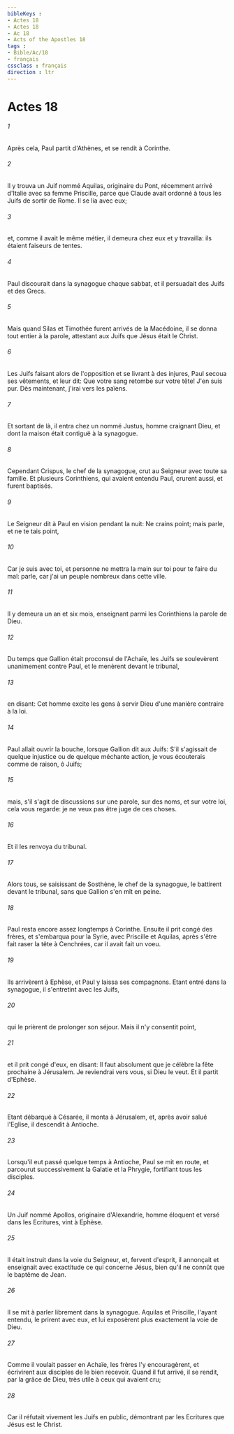```yaml
---
bibleKeys : 
- Actes 18
- Actes 18
- Ac 18
- Acts of the Apostles 18
tags : 
- Bible/Ac/18
- français
cssclass : français
direction : ltr
---
```


# Actes 18

###### 1
Après cela, Paul partit d'Athènes, et se rendit à Corinthe.
###### 2
Il y trouva un Juif nommé Aquilas, originaire du Pont, récemment arrivé d'Italie avec sa femme Priscille, parce que Claude avait ordonné à tous les Juifs de sortir de Rome. Il se lia avec eux;
###### 3
et, comme il avait le même métier, il demeura chez eux et y travailla: ils étaient faiseurs de tentes.
###### 4
Paul discourait dans la synagogue chaque sabbat, et il persuadait des Juifs et des Grecs.
###### 5
Mais quand Silas et Timothée furent arrivés de la Macédoine, il se donna tout entier à la parole, attestant aux Juifs que Jésus était le Christ.
###### 6
Les Juifs faisant alors de l'opposition et se livrant à des injures, Paul secoua ses vêtements, et leur dit: Que votre sang retombe sur votre tête! J'en suis pur. Dès maintenant, j'irai vers les païens.
###### 7
Et sortant de là, il entra chez un nommé Justus, homme craignant Dieu, et dont la maison était contiguë à la synagogue.
###### 8
Cependant Crispus, le chef de la synagogue, crut au Seigneur avec toute sa famille. Et plusieurs Corinthiens, qui avaient entendu Paul, crurent aussi, et furent baptisés.
###### 9
Le Seigneur dit à Paul en vision pendant la nuit: Ne crains point; mais parle, et ne te tais point,
###### 10
Car je suis avec toi, et personne ne mettra la main sur toi pour te faire du mal: parle, car j'ai un peuple nombreux dans cette ville.
###### 11
Il y demeura un an et six mois, enseignant parmi les Corinthiens la parole de Dieu.
###### 12
Du temps que Gallion était proconsul de l'Achaïe, les Juifs se soulevèrent unanimement contre Paul, et le menèrent devant le tribunal,
###### 13
en disant: Cet homme excite les gens à servir Dieu d'une manière contraire à la loi.
###### 14
Paul allait ouvrir la bouche, lorsque Gallion dit aux Juifs: S'il s'agissait de quelque injustice ou de quelque méchante action, je vous écouterais comme de raison, ô Juifs;
###### 15
mais, s'il s'agit de discussions sur une parole, sur des noms, et sur votre loi, cela vous regarde: je ne veux pas être juge de ces choses.
###### 16
Et il les renvoya du tribunal.
###### 17
Alors tous, se saisissant de Sosthène, le chef de la synagogue, le battirent devant le tribunal, sans que Gallion s'en mît en peine.
###### 18
Paul resta encore assez longtemps à Corinthe. Ensuite il prit congé des frères, et s'embarqua pour la Syrie, avec Priscille et Aquilas, après s'être fait raser la tête à Cenchrées, car il avait fait un voeu.
###### 19
Ils arrivèrent à Ephèse, et Paul y laissa ses compagnons. Etant entré dans la synagogue, il s'entretint avec les Juifs,
###### 20
qui le prièrent de prolonger son séjour. Mais il n'y consentit point,
###### 21
et il prit congé d'eux, en disant: Il faut absolument que je célèbre la fête prochaine à Jérusalem. Je reviendrai vers vous, si Dieu le veut. Et il partit d'Ephèse.
###### 22
Etant débarqué à Césarée, il monta à Jérusalem, et, après avoir salué l'Eglise, il descendit à Antioche.
###### 23
Lorsqu'il eut passé quelque temps à Antioche, Paul se mit en route, et parcourut successivement la Galatie et la Phrygie, fortifiant tous les disciples.
###### 24
Un Juif nommé Apollos, originaire d'Alexandrie, homme éloquent et versé dans les Ecritures, vint à Ephèse.
###### 25
Il était instruit dans la voie du Seigneur, et, fervent d'esprit, il annonçait et enseignait avec exactitude ce qui concerne Jésus, bien qu'il ne connût que le baptême de Jean.
###### 26
Il se mit à parler librement dans la synagogue. Aquilas et Priscille, l'ayant entendu, le prirent avec eux, et lui exposèrent plus exactement la voie de Dieu.
###### 27
Comme il voulait passer en Achaïe, les frères l'y encouragèrent, et écrivirent aux disciples de le bien recevoir. Quand il fut arrivé, il se rendit, par la grâce de Dieu, très utile à ceux qui avaient cru;
###### 28
Car il réfutait vivement les Juifs en public, démontrant par les Ecritures que Jésus est le Christ.
